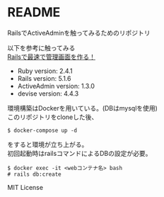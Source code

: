 # README

RailsでActiveAdminを触ってみるためのリポジトリ  

以下を参考に触ってみる  
[Railsで最速で管理画面を作る！](https://qiita.com/enomotodev/items/5f6d9348207124a41bf9)

* Ruby version: 2.4.1
* Rails version: 5.1.6
* ActiveAdmin version: 1.3.0
* devise version: 4.4.3

環境構築はDockerを用いている。(DBはmysqlを使用)  
このリポジトリをcloneした後、

```
$ docker-compose up -d
```

をすると環境が立ち上がる。  
初回起動時はrailsコマンドによるDBの設定が必要。

```
$ docker exec -it <webコンテナ名> bash
# rails db:create
```

MIT License
